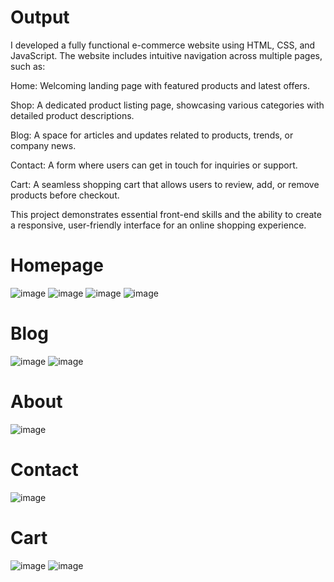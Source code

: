# Output

I developed a fully functional e-commerce website using HTML, CSS, and JavaScript. The website includes intuitive navigation across multiple pages, such as:

Home: Welcoming landing page with featured products and latest offers.

Shop: A dedicated product listing page, showcasing various categories with detailed product descriptions.

Blog: A space for articles and updates related to products, trends, or company news.

Contact: A form where users can get in touch for inquiries or support.

Cart: A seamless shopping cart that allows users to review, add, or remove products before checkout.

This project demonstrates essential front-end skills and the ability to create a responsive, user-friendly interface for an online shopping experience.

# Homepage
![image](https://github.com/user-attachments/assets/139090c8-8526-4ee9-a0b5-5fc09efb7205)
![image](https://github.com/user-attachments/assets/cb1f78bc-5151-4ea2-8528-069e0af061b5)
![image](https://github.com/user-attachments/assets/c87594f5-2a93-4333-addf-a06327623d41)
![image](https://github.com/user-attachments/assets/8af80474-a104-43b6-92c8-27f08a5f1c7a)
# Blog 
![image](https://github.com/user-attachments/assets/e5d705d2-ce99-4a8f-99f4-0cea8ef0f501)
![image](https://github.com/user-attachments/assets/0c0beff7-66f2-4351-8c0c-6b2377a3d7c3)

# About 
![image](https://github.com/user-attachments/assets/8276a8a2-eaaf-4388-8df1-5ae2d0391ff5)

# Contact 
![image](https://github.com/user-attachments/assets/9710ce15-7a64-445b-968f-65eedece69e3)

# Cart 
![image](https://github.com/user-attachments/assets/18bf0693-4252-4b89-aeff-c8820494d8a2)
![image](https://github.com/user-attachments/assets/125d1e45-82d6-486b-8a2b-ab77cf92de54)










